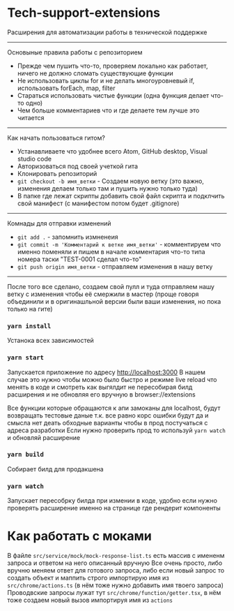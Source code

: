 # Tech-support-extensions
Расширения для автоматизации работы в технической поддержке 

---
Основыные правила работы с репозиторием

- Прежде чем пушить что-то, проверяем локально как работает, ничего не должно сломать существующие функции
- Не использовать циклы for и не делать многоуровневый if, использовать forEach, map, filter 
- Стараться использовать чистые функции (одна функция делает что-то одно)
- Чем больше комментариев что и где делаете тем лучше это читается

---

Как начать пользоваться гитом?

- Устанавливаете что удобнее всего Atom, GitHub desktop, Visual studio code 
- Авторизоваться под своей учеткой гита
- Клонировать репозиторий
- `git checkout -b имя_ветки` - Создаем новую ветку (это важно, изменения делаем только там и пушить нужно только туда)
- В папке где лежат скрипты добавить свой файл скрипта и подклчить свой манифест (с манифестом потом будет .gitignore)

---
Комнады для отправки изменений 

- `git add .`  - запомнить измненеия 
- `git commit -m 'Комментарий к ветке имя_ветки'` - комментируем что именно поменяли и пишем в начале комментария что-то типа номера таски "TEST-0001 сделал что-то"
- `git push origin имя_ветки` - отправляем изменения в нашу ветку

---

После того все сделано, создаем свой пулл и туда отправляем нашу ветку с изменения чтобы её смержили в мастер (проще говоря объединили и в оригинашльной версии были ваши изменения, но пока только на гите)

### `yarn install`
Устанока всех зависимостей
### `yarn start`

Запускается приложение по адресу [http://localhost:3000](http://localhost:3000) 
В нашем случае это нужно чтобы можно было быстро и режиме live reload что менять в коде и смотреть как выгялдит не пересобирая билд расширения и не обновляя его вручную в browser://extensions

Все функции которые обращаются к апи замоканы для localhost, будут возвращать тестовые даные т.к. все равно корс ошибки будут да и смысла нет деать обходные варианты чтобы в прод постучаться с адреса разработки 
Если нужно проверить прод то используй `yarn watch` и обновляй расширение 


### `yarn build`

Собирает билд для продакшена

### `yarn watch`

Запускает пересобрку билда при измении в коде, удобно если нужно проверять расширение именно на странице где рендерит компоненты

# Как работать с моками

В файле `src/service/mock/mock-response-list.ts` есть массив с имененм запроса и ответом на него описанный вручную 
Все очень просто, либо вручню меняем ответ для готового запроса, либо если новый запрос то создать объект и маппить строго импортирую имя из `src/chrome/actions.ts` (в нём тоже нужно добавить имя твоего запроса)
Проводвские запросы лужат тут `src/chrome/function/getter.tsx`, в нём тоже создаем новый вызов импортируя имя из `actions`